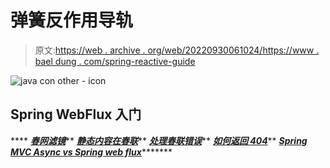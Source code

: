 # 弹簧反作用导轨

> 原文:[https://web . archive . org/web/20220930061024/https://www . bael dung . com/spring-reactive-guide](https://web.archive.org/web/20220930061024/https://www.baeldung.com/spring-reactive-guide)

![java con other - icon](../Images/0a69e2773bfb2e7b6dccb58c1d2c6583.png)

## Spring WebFlux 入门

****   ***[春网滤镜](/web/20220815033041/https://www.baeldung.com/spring-webflux-filters)*****   ***[静态内容在春联](/web/20220815033041/https://www.baeldung.com/spring-webflux-static-content)*****   ***[处理春联错误](/web/20220815033041/https://www.baeldung.com/spring-webflux-errors)*****   ***[如何返回 404](/web/20220815033041/https://www.baeldung.com/spring-webflux-404)*****   ***[Spring MVC Async vs Spring web flux](/web/20220815033041/https://www.baeldung.com/spring-mvc-async-vs-webflux)**********